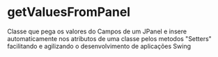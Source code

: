 # getValuesFromPanel
Classe que pega os valores do Campos de um JPanel e insere automaticamente nos atributos de uma classe pelos metodos "Setters" facilitando e agilizando o desenvolvimento de aplicações Swing
